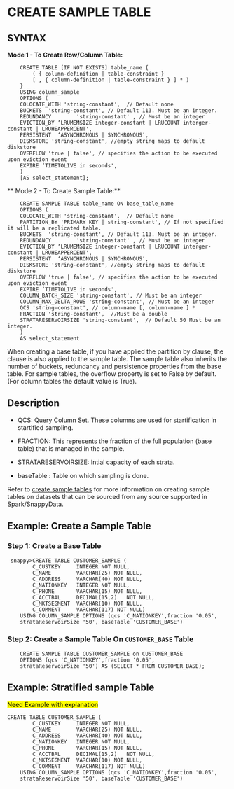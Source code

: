 # CREATE SAMPLE TABLE

## SYNTAX

**Mode 1 - To Create Row/Column Table:**
```
    CREATE TABLE [IF NOT EXISTS] table_name {
        ( { column-definition | table-constraint }
        [ , { column-definition | table-constraint } ] * )
    }
    USING column_sample
    OPTIONS (
    COLOCATE_WITH 'string-constant',  // Default none
    BUCKETS  'string-constant', // Default 113. Must be an integer.
    REDUNDANCY        'string-constant' , // Must be an integer
    EVICTION_BY ‘LRUMEMSIZE integer-constant | LRUCOUNT interger-constant | LRUHEAPPERCENT',
    PERSISTENT  ‘ASYNCHRONOUS | SYNCHRONOUS’,
    DISKSTORE 'string-constant', //empty string maps to default diskstore
    OVERFLOW 'true | false', // specifies the action to be executed upon eviction event
    EXPIRE ‘TIMETOLIVE in seconds',
    )
    [AS select_statement];
```    

** Mode 2 - To Create Sample Table:**
```
    CREATE SAMPLE TABLE table_name ON base_table_name
    OPTIONS (
    COLOCATE_WITH 'string-constant',  // Default none
    PARTITION_BY 'PRIMARY KEY | string-constant', // If not specified it will be a replicated table.
    BUCKETS  'string-constant', // Default 113. Must be an integer.
    REDUNDANCY        'string-constant' , // Must be an integer
    EVICTION_BY ‘LRUMEMSIZE integer-constant | LRUCOUNT interger-constant | LRUHEAPPERCENT',
    PERSISTENT  ‘ASYNCHRONOUS | SYNCHRONOUS’,
    DISKSTORE 'string-constant', //empty string maps to default diskstore
    OVERFLOW 'true | false', // specifies the action to be executed upon eviction event
    EXPIRE ‘TIMETOLIVE in seconds',
    COLUMN_BATCH_SIZE 'string-constant', // Must be an integer
    COLUMN_MAX_DELTA_ROWS 'string-constant', // Must be an integer
    QCS 'string-constant', // column-name [, column-name ] *
    FRACTION 'string-constant',  //Must be a double
    STRATARESERVOIRSIZE 'string-constant',  // Default 50 Must be an integer.
    )
    AS select_statement
```
When creating a base table, if you have applied the partition by clause, the clause is also applied to the sample table. The sample table also inherits the number of buckets, redundancy and persistence properties from the base table.
For sample tables, the overflow property is set to False by default. (For column tables the default value is True).

## Description
 * QCS: Query Column Set. These columns are used for startification in startified sampling. 

 * FRACTION: This represents the fraction of the full population (base table) that is managed in the sample. 

 * STRATARESERVOIRSIZE: Intial capacity of each strata.

 * baseTable : Table on which sampling is done.

Refer to [create sample tables](concepts/sde/stratified_sampling/#create-sample-tables) for more information on creating sample tables on datasets that can be sourced from any source supported in Spark/SnappyData.

## Example: Create a Sample Table 

### Step 1: Create a Base Table

```
 snappy>CREATE TABLE CUSTOMER_SAMPLE ( 
        C_CUSTKEY     INTEGER NOT NULL,
        C_NAME        VARCHAR(25) NOT NULL,
        C_ADDRESS     VARCHAR(40) NOT NULL,
        C_NATIONKEY   INTEGER NOT NULL,
        C_PHONE       VARCHAR(15) NOT NULL,
        C_ACCTBAL     DECIMAL(15,2)   NOT NULL,
        C_MKTSEGMENT  VARCHAR(10) NOT NULL,
        C_COMMENT     VARCHAR(117) NOT NULL)
    USING COLUMN_SAMPLE OPTIONS (qcs 'C_NATIONKEY',fraction '0.05', 
    strataReservoirSize '50', baseTable 'CUSTOMER_BASE')
```

### Step 2: Create a Sample Table On `CUSTOMER_BASE` Table

```
    CREATE SAMPLE TABLE CUSTOMER_SAMPLE on CUSTOMER_BASE     
    OPTIONS (qcs 'C_NATIONKEY',fraction '0.05', 
    strataReservoirSize '50') AS (SELECT * FROM CUSTOMER_BASE);    
```

## Example: Stratified sample Table  

<mark>Need Example with explanation </mark>
```
CREATE TABLE CUSTOMER_SAMPLE ( 
        C_CUSTKEY     INTEGER NOT NULL,
        C_NAME        VARCHAR(25) NOT NULL,
        C_ADDRESS     VARCHAR(40) NOT NULL,
        C_NATIONKEY   INTEGER NOT NULL,
        C_PHONE       VARCHAR(15) NOT NULL,
        C_ACCTBAL     DECIMAL(15,2)   NOT NULL,
        C_MKTSEGMENT  VARCHAR(10) NOT NULL,
        C_COMMENT     VARCHAR(117) NOT NULL)
    USING COLUMN_SAMPLE OPTIONS (qcs 'C_NATIONKEY',fraction '0.05', 
    strataReservoirSize '50', baseTable 'CUSTOMER_BASE')
```